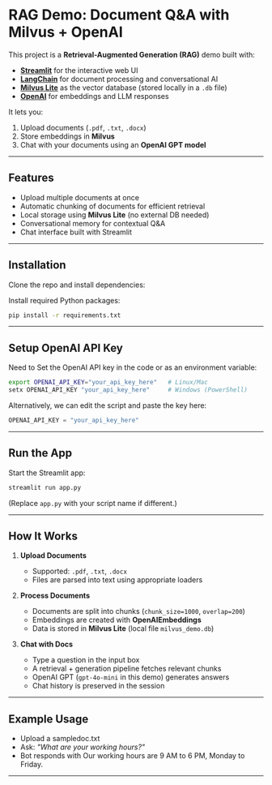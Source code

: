 

# RAG Demo: Document Q\&A with Milvus + OpenAI

This project is a **Retrieval-Augmented Generation (RAG)** demo built with:

* **[Streamlit](https://streamlit.io/)** for the interactive web UI
* **[LangChain](https://www.langchain.com/)** for document processing and conversational AI
* **[Milvus Lite](https://milvus.io/)** as the vector database (stored locally in a `.db` file)
* **[OpenAI](https://platform.openai.com/)** for embeddings and LLM responses

It lets you:

1. Upload documents (`.pdf`, `.txt`, `.docx`)
2. Store embeddings in **Milvus**
3. Chat with your documents using an **OpenAI GPT model**

---

##  Features

* Upload multiple documents at once
* Automatic chunking of documents for efficient retrieval
* Local storage using **Milvus Lite** (no external DB needed)
* Conversational memory for contextual Q\&A
* Chat interface built with Streamlit

---

## Installation

Clone the repo and install dependencies:



Install required Python packages:

```bash
pip install -r requirements.txt
```

---

##  Setup OpenAI API Key

Need to Set the OpenAI API key in the code or as an environment variable:

```bash
export OPENAI_API_KEY="your_api_key_here"   # Linux/Mac
setx OPENAI_API_KEY "your_api_key_here"     # Windows (PowerShell)
```

Alternatively, we can edit the script and paste the key here:

```python
OPENAI_API_KEY = "your_api_key_here"
```

---

##  Run the App

Start the Streamlit app:

```bash
streamlit run app.py
```

(Replace `app.py` with your script name if different.)

---

##  How It Works

1. **Upload Documents**

   * Supported: `.pdf`, `.txt`, `.docx`
   * Files are parsed into text using appropriate loaders

2. **Process Documents**

   * Documents are split into chunks (`chunk_size=1000`, `overlap=200`)
   * Embeddings are created with **OpenAIEmbeddings**
   * Data is stored in **Milvus Lite** (local file `milvus_demo.db`)

3. **Chat with Docs**

   * Type a question in the input box
   * A retrieval + generation pipeline fetches relevant chunks
   * OpenAI GPT (`gpt-4o-mini` in this demo) generates answers
   * Chat history is preserved in the session

---

##  Example Usage

* Upload a sampledoc.txt
* Ask: *"What are your working hours?"*
* Bot responds with Our working hours are 9 AM to 6 PM, Monday to Friday.

---

